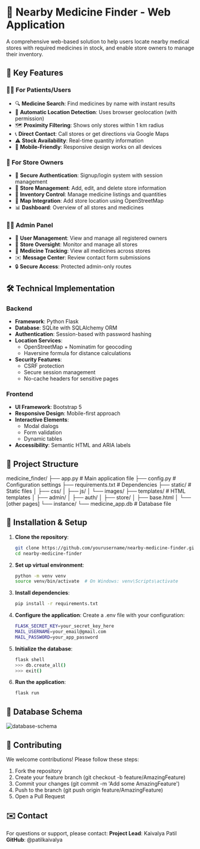 # 🏥 Nearby Medicine Finder - Web Application

A comprehensive web-based solution to help users locate nearby medical stores with required medicines in stock, and enable store owners to manage their inventory.

## 🌟 Key Features

### 👨‍⚕️ For Patients/Users
- 🔍 **Medicine Search**: Find medicines by name with instant results
- 📍 **Automatic Location Detection**: Uses browser geolocation (with permission)
- 🗺️ **Proximity Filtering**: Shows only stores within 1 km radius
- 📞 **Direct Contact**: Call stores or get directions via Google Maps
- ⚠️ **Stock Availability**: Real-time quantity information
- 📱 **Mobile-Friendly**: Responsive design works on all devices

### 🏪 For Store Owners
- 🔐 **Secure Authentication**: Signup/login system with session management
- 🏬 **Store Management**: Add, edit, and delete store information
- 💊 **Inventory Control**: Manage medicine listings and quantities
- 📍 **Map Integration**: Add store location using OpenStreetMap
- 📊 **Dashboard**: Overview of all stores and medicines

### 👨‍💼 Admin Panel
- 👥 **User Management**: View and manage all registered owners
- 🏪 **Store Oversight**: Monitor and manage all stores
- 💊 **Medicine Tracking**: View all medicines across stores
- ✉️ **Message Center**: Review contact form submissions
- 🔒 **Secure Access**: Protected admin-only routes

## 🛠️ Technical Implementation

### Backend
- **Framework**: Python Flask
- **Database**: SQLite with SQLAlchemy ORM
- **Authentication**: Session-based with password hashing
- **Location Services**: 
  - OpenStreetMap + Nominatim for geocoding
  - Haversine formula for distance calculations
- **Security Features**:
  - CSRF protection
  - Secure session management
  - No-cache headers for sensitive pages

### Frontend
- **UI Framework**: Bootstrap 5
- **Responsive Design**: Mobile-first approach
- **Interactive Elements**:
  - Modal dialogs
  - Form validation
  - Dynamic tables
- **Accessibility**: Semantic HTML and ARIA labels

## 📂 Project Structure
medicine_finder/
├── app.py # Main application file
├── config.py # Configuration settings
├── requirements.txt # Dependencies
├── static/ # Static files
│ ├── css/
│ ├── js/
│ └── images/
├── templates/ # HTML templates
│ ├── admin/
│ ├── auth/
│ ├── store/
│ ├── base.html
│ └── [other pages]
└── instance/
└── medicine_app.db # Database file


## 🚀 Installation & Setup

1. **Clone the repository**:
   ```bash
   git clone https://github.com/yourusername/nearby-medicine-finder.git
   cd nearby-medicine-finder
   
2. **Set up virtual environment**:
   ```bash
   python -m venv venv
   source venv/bin/activate  # On Windows: venv\Scripts\activate

3. **Install dependencies**:
   ```bash
   pip install -r requirements.txt

4. **Configure the application**:
   Create a .env file with your configuration:
   ```bash
   FLASK_SECRET_KEY=your_secret_key_here
   MAIL_USERNAME=your_email@gmail.com
   MAIL_PASSWORD=your_app_password

5. **Initialize the database**:
   ```bash
   flask shell
   >>> db.create_all()
   >>> exit()

6. **Run the application**:
   ```bash
   flask run

## 📝 Database Schema

![database-schema](https://github.com/user-attachments/assets/e97e1e05-4d20-4dde-a298-42669f4f5457)

## 🤝 Contributing

We welcome contributions! Please follow these steps:
1. Fork the repository
2. Create your feature branch (git checkout -b feature/AmazingFeature)
3. Commit your changes (git commit -m 'Add some AmazingFeature')
4. Push to the branch (git push origin feature/AmazingFeature)
5. Open a Pull Request

## ✉️ Contact

For questions or support, please contact:
**Project Lead**: Kaivalya Patil
**GitHub**: @patilkaivalya
